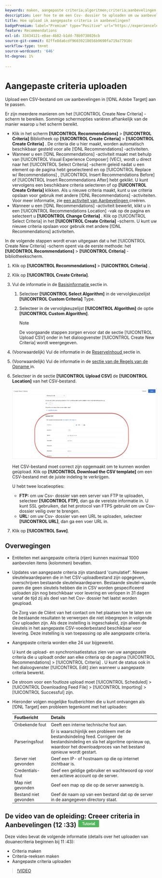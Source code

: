 ```yaml
---
keywords: maken, aangepaste criteria;algoritmen;criteria;aanbevelingen, criteria;csv;ftp;upload csv
description: Leer hoe te om een Csv- dossier te uploaden om uw aanbevelingen in Adobe  [!DNL Target]  Aanbevelingen aan te passen.
title: Hoe upload ik aangepaste criteria in aanbevelingen?
badgePremium: label="Premium" type="Positive" url="https://experienceleague.adobe.com/docs/target/using/introduction/intro.html?lang=nl-NL#premium newtab=true" tooltip="Kijk wat er in Target Premium is opgenomen."
feature: Recommendations
exl-id: 33434121-e0ae-4b82-b1dd-78b9738026cb
source-git-commit: 02ffe8da6cdf96039218656b9690fa719a77910c
workflow-type: tm+mt
source-wordcount: '646'
ht-degree: 1%

---
```


# Aangepaste criteria uploaden

Upload een CSV-bestand om uw aanbevelingen in [!DNL Adobe Target] aan te passen.

Er zijn meerdere manieren om het [!UICONTROL Create New Criteria] -scherm te bereiken. Sommige schermopties variëren afhankelijk van de manier waarop u het scherm bereikt.

* Klik in het scherm **[!UICONTROL Recommendations]** > **[!UICONTROL Criteria]** Bibliotheek op **[!UICONTROL Create Criteria]** > **[!UICONTROL Create Criteria]** . De criteria die u hier maakt, worden automatisch beschikbaar gesteld voor alle [!DNL Recommendations] -activiteiten.
* Wanneer u een [!DNL Recommendations] -activiteit maakt met behulp van [!UICONTROL Visual Experience Composer] (VEC), wordt u direct naar het [!UICONTROL Select Criteria] -scherm geleid nadat u een element op de pagina hebt geselecteerd en op [!UICONTROL Replace w/ Recommendations] , [!UICONTROL Insert Recommendations Before] of [!UICONTROL Insert Recommendations After] hebt geklikt. U kunt vervolgens een beschikbare criteria selecteren of op **[!UICONTROL Create Criteria]** klikken. Als u nieuwe criteria maakt, kunt u uw criteria opslaan voor gebruik met andere [!DNL Recommendations] -activiteiten. Voor meer informatie, zie [ een activiteit van Aanbevelingen ](/help/main/c-recommendations/t-create-recs-activity/create-recs-activity.md) creëren.
* Wanneer u een [!DNL Recommendations] -activiteit bewerkt, klikt u in een [!UICONTROL Recommendations Location] -vak op de pagina en selecteert u **[!UICONTROL Change Criteria]** . Klik op [!UICONTROL Select Criteria] in het **[!UICONTROL Create Criteria]** -scherm. U kunt uw nieuwe criteria opslaan voor gebruik met andere [!DNL Recommendations] activiteiten.

In de volgende stappen wordt ervan uitgegaan dat u het [!UICONTROL Create New Criteria] -scherm opent via de eerste methode: het **[!UICONTROL Recommendations]** > **[!UICONTROL Criteria]** -bibliotheekscherm.

1. Klik op **[!UICONTROL Recommendations]** > **[!UICONTROL Criteria]** .

1. Klik op **[!UICONTROL Create Criteria]**.

1. Vul de informatie in de [ Basisinformatie ](/help/main/c-recommendations/c-algorithms/create-new-algorithm.md#info) sectie in.

   1. Selecteer **[!UICONTROL Select Algorithm]** in de vervolgkeuzelijst **[!UICONTROL Custom Criteria]** Type.

   1. Selecteer in de vervolgkeuzelijst **[!UICONTROL Algorithm]** de optie **[!UICONTROL Custom Algorithm]**.

      >[!NOTE]
      >
      >De voorgaande stappen zorgen ervoor dat de sectie [!UICONTROL Upload CSV] onder in het dialoogvenster [!UICONTROL Create New Criteria] wordt weergegeven.

1. (Voorwaardelijk) Vul de informatie in de [ ReserveInhoud ](/help/main/c-recommendations/c-algorithms/create-new-algorithm.md#content) sectie in.

1. (Voorwaardelijk) Vul de informatie in de [ sectie van de Regels van de Opname ](/help/main/c-recommendations/c-algorithms/create-new-algorithm.md#inclusion) in.

1. Selecteer in de sectie **[!UICONTROL Upload CSV]** de **[!UICONTROL Location]** van het CSV-bestand.

   ![ uploadt sectie CSV ](assets/upload-csv.png)

   Het CSV-bestand moet correct zijn opgemaakt om te kunnen worden geüpload. Klik op **[!UICONTROL Download the CSV template]** om een CSV-bestand met de juiste indeling te verkrijgen.

   U hebt twee locatieopties:

   * **FTP:** om uw Csv- dossier van een server van FTP te uploaden, selecteer **[!UICONTROL FTP]**, dan ga de vereiste informatie in. U kunt SSL gebruiken, dat het protocol van FTPS gebruikt om uw Csv- dossier veilig over te brengen.
   * **URL:** om uw Csv- dossier van een URL te uploaden, selecteer **[!UICONTROL URL]**, dan ga een voer URL in.

1. Klik op **[!UICONTROL Save]**.

## Overwegingen

* Entiteiten met aangepaste criteria (rijen) kunnen maximaal 1000 aanbevolen items (kolommen) bevatten.

* Updates van aangepaste criteria zijn standaard &#39;cumulatief&#39;. Nieuwe sleutelwaardeparen die in het CSV-uploadbestand zijn opgegeven, overschrijven bestaande sleutelwaardeparen. Bestaande sleutel-waarde paren die geen sleutels hebben die in CSV worden gespecificeerd uploaden zijn nog beschikbaar voor levering en verlopen in 31 dagen vanaf de tijd zij als deel van het Csv- dossier het laatst worden geupload.

  De Zorg van de Cliënt van het contact om het plaatsen toe te laten om de bestaande resultaten te verwerpen die niet inbegrepen in volgende Csv uploaden zijn. Als deze instelling is ingeschakeld, zijn alleen de sleutels in het aangepaste CSV-voederbestand beschikbaar voor levering. Deze instelling is van toepassing op alle aangepaste criteria.

* Aangepaste criteria worden elke 24 uur bijgewerkt.

  U kunt de upload- en synchronisatiestatus zien van uw aangepaste criteria die u uploadt onder aan elke criteria op de pagina [!UICONTROL Recommendations] > [!UICONTROL Criteria] . U kunt de status ook in het dialoogvenster [!UICONTROL Edit] zien wanneer u aangepaste criteria bewerkt.

* De stroom voor een foutloze upload moet [!UICONTROL Scheduled] > [!UICONTROL Downloading Feed File] > [!UICONTROL Importing] > [!UICONTROL Successful] zijn.

* Hieronder volgen mogelijke foutberichten die u kunt ontvangen als [!DNL Target] een probleem tegenkomt met het uploaden:

  | Foutbericht | Details |
  |--- |--- |
  | Onbekende fout | Geeft een interne technische fout aan. |
  | Parseringsfout | Er is waarschijnlijk een probleem met de bestandsindeling feed. Corrigeer de bestandsindeling en sla het algoritme opnieuw op, waardoor het downloadproces van het bestand opnieuw wordt gestart. |
  | Server niet gevonden | Geef een IP- of hostnaam op die op internet zichtbaar is. |
  | Credentials-fout | Geef een geldige gebruiker en wachtwoord op voor een actieve account op de server. |
  | Map niet gevonden | Geef een map op die op de server aanwezig is. |
  | Bestand niet gevonden | Geef de naam op van een bestand dat op de server in de aangegeven directory staat. |

## De video van de opleiding: Creeer criteria in Aanbevelingen (12 :33) ![ badge van het Leerprogramma ](/help/main/assets/tutorial.png)

Deze video bevat de volgende informatie (details over het uploaden van douanecriteria beginnen bij 11 :43):

* Criteria maken
* Criteria-reeksen maken
* Aangepaste criteria uploaden

>[!VIDEO](https://video.tv.adobe.com/v/27694?quality=12)
